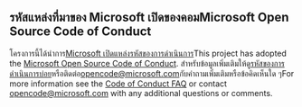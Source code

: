## <a name="microsoft-open-source-code-of-conduct"></a><span data-ttu-id="37b35-101">รหัสแหล่งที่มาของ Microsoft เปิดของคอม</span><span class="sxs-lookup"><span data-stu-id="37b35-101">Microsoft Open Source Code of Conduct</span></span>
<span data-ttu-id="37b35-102">โครงการนี้ได้นำการ[Microsoft เปิดแหล่งรหัสของการดำเนินการ](https://opensource.microsoft.com/codeofconduct/)</span><span class="sxs-lookup"><span data-stu-id="37b35-102">This project has adopted the [Microsoft Open Source Code of Conduct](https://opensource.microsoft.com/codeofconduct/).</span></span>
<span data-ttu-id="37b35-103">สำหรับข้อมูลเพิ่มเติมให้ดู[รหัสของการดำเนินการบ่อย](https://opensource.microsoft.com/codeofconduct/faq/)หรือติดต่อ[opencode@microsoft.com](mailto:opencode@microsoft.com)กับคำถามเพิ่มเติมหรือข้อคิดเห็นใด ๆ</span><span class="sxs-lookup"><span data-stu-id="37b35-103">For more information see the [Code of Conduct FAQ](https://opensource.microsoft.com/codeofconduct/faq/) or contact [opencode@microsoft.com](mailto:opencode@microsoft.com) with any additional questions or comments.</span></span>